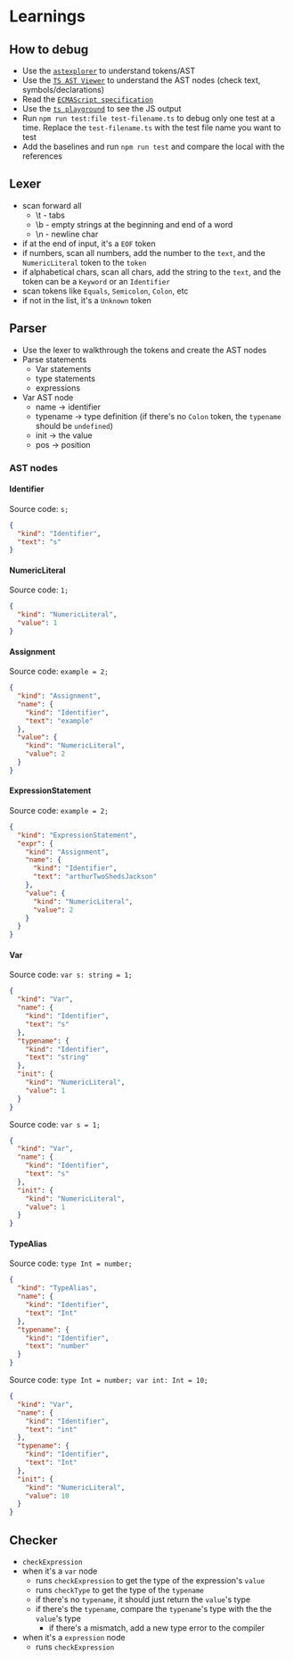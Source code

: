 # Learnings

## How to debug

- Use the [`astexplorer`](https://astexplorer.net) to understand tokens/AST
- Use the [`TS AST Viewer`](https://ts-ast-viewer.com) to understand the AST nodes (check text, symbols/declarations)
- Read the [`ECMAScript specification`](https://tc39.es/ecma262/multipage/#sec-intro)
- Use the [`ts playground`](https://www.typescriptlang.org/play) to see the JS output
- Run `npm run test:file test-filename.ts` to debug only one test at a time. Replace the `test-filename.ts` with the test file name you want to test
- Add the baselines and run `npm run test` and compare the local with the references

## Lexer

- scan forward all
  - \t - tabs
  - \b - empty strings at the beginning and end of a word
  - \n - newline char
- if at the end of input, it's a `EOF` token
- if numbers, scan all numbers, add the number to the `text`, and the `NumericLiteral` token to the `token`
- if alphabetical chars, scan all chars, add the string to the `text`, and the token can be a `Keyword` or an `Identifier`
- scan tokens like `Equals`, `Semicolon`, `Colon`, etc
- if not in the list, it's a `Unknown` token

## Parser

- Use the lexer to walkthrough the tokens and create the AST nodes
- Parse statements
  - Var statements
  - type statements
  - expressions
- Var AST node
  - name -> identifier
  - typename -> type definition (if there's no `Colon` token, the `typename` should be `undefined`)
  - init -> the value
  - pos -> position

### AST nodes

#### Identifier

Source code: `s;`

```json
{
  "kind": "Identifier",
  "text": "s"
}
```

#### NumericLiteral

Source code: `1;`

```json
{
  "kind": "NumericLiteral",
  "value": 1
}
```

#### Assignment

Source code: `example = 2;`

```json
{
  "kind": "Assignment",
  "name": {
    "kind": "Identifier",
    "text": "example"
  },
  "value": {
    "kind": "NumericLiteral",
    "value": 2
  }
}
```

#### ExpressionStatement

Source code: `example = 2;`

```json
{
  "kind": "ExpressionStatement",
  "expr": {
    "kind": "Assignment",
    "name": {
      "kind": "Identifier",
      "text": "arthurTwoShedsJackson"
    },
    "value": {
      "kind": "NumericLiteral",
      "value": 2
    }
  }
}
```

#### Var

Source code: `var s: string = 1;`

```json
{
  "kind": "Var",
  "name": {
    "kind": "Identifier",
    "text": "s"
  },
  "typename": {
    "kind": "Identifier",
    "text": "string"
  },
  "init": {
    "kind": "NumericLiteral",
    "value": 1
  }
}
```

Source code: `var s = 1;`

```json
{
  "kind": "Var",
  "name": {
    "kind": "Identifier",
    "text": "s"
  },
  "init": {
    "kind": "NumericLiteral",
    "value": 1
  }
}
```

#### TypeAlias

Source code: `type Int = number;`

```json
{
  "kind": "TypeAlias",
  "name": {
    "kind": "Identifier",
    "text": "Int"
  },
  "typename": {
    "kind": "Identifier",
    "text": "number"
  }
}
```

Source code: `type Int = number; var int: Int = 10;`

```json
{
  "kind": "Var",
  "name": {
    "kind": "Identifier",
    "text": "int"
  },
  "typename": {
    "kind": "Identifier",
    "text": "Int"
  },
  "init": {
    "kind": "NumericLiteral",
    "value": 10
  }
}
```

## Checker

- `checkExpression`
- when it's a `var` node
  - runs `checkExpression` to get the type of the expression's `value`
  - runs `checkType` to get the type of the `typename`
  - if there's no `typename`, it should just return the `value`'s type
  - if there's the `typename`, compare the `typename`'s type with the the `value`'s type
    - if there's a mismatch, add a new type error to the compiler
- when it's a `expression` node
  - runs `checkExpression`
